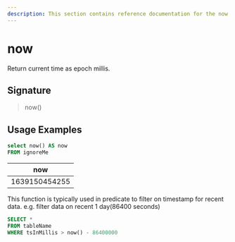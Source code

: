 ```yaml
---
description: This section contains reference documentation for the now function.
---
```


# now

Return current time as epoch millis.

## Signature

> now()


## Usage Examples

```sql
select now() AS now
FROM ignoreMe
```

| now   |
| ------------- |
| 1639150454255 |

This function is typically used in predicate to filter on timestamp for recent data.
e.g. filter data on recent 1 day(86400 seconds)

```sql
SELECT * 
FROM tableName
WHERE tsInMillis > now() - 86400000
```
